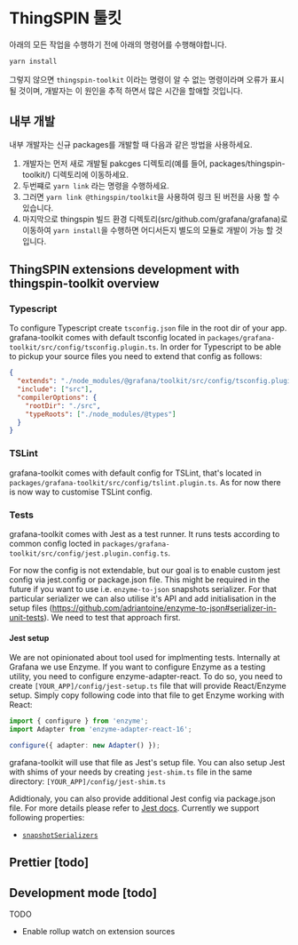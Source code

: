 # ThingSPIN 툴킷

아래의 모든 작업을 수행하기 전에 아래의 명령어를 수행해야합니다. 
```bash
yarn install
```
그렇지 않으면 `thingspin-toolkit` 이라는 명령이 알 수 없는 명령이라며 오류가 표시 될 것이며, 개발자는 이 원인을 추적 하면서 많은 시간을 할애할 것입니다.

## 내부 개발
내부 개발자는 신규 packages를 개발할 때 다음과 같은 방법을 사용하세요.

1. 개발자는 먼저 새로 개발될 pakcges 디렉토리(예를 들어, packages/thingspin-toolkit/) 디렉토리에 이동하세요.
2. 두번쨰로 `yarn link` 라는 명령을 수행하세요.
3. 그러면 `yarn link @thingspin/toolkit`을 사용하여 링크 된 버전을 사용 할 수 있습니다.
4. 마지막으로 thingspin 빌드 환경 디렉토리(src/github.com/grafana/grafana)로 이동하여 `yarn install`을 수행하면 어디서든지 별도의 모듈로 개발이 가능 할 것입니다.

## ThingSPIN extensions development with thingspin-toolkit overview

### Typescript
To configure Typescript create `tsconfig.json` file in the root dir of your app. grafana-toolkit comes with default tsconfig located in `packages/grafana-toolkit/src/config/tsconfig.plugin.ts`. In order for Typescript to be able to pickup your source files you need to extend that config as follows:

```json
{
  "extends": "./node_modules/@grafana/toolkit/src/config/tsconfig.plugin.json",
  "include": ["src"],
  "compilerOptions": {
    "rootDir": "./src",
    "typeRoots": ["./node_modules/@types"]
  }
}
```

### TSLint
grafana-toolkit comes with default config for TSLint, that's located in `packages/grafana-toolkit/src/config/tslint.plugin.ts`. As for now there is now way to customise TSLint config.

### Tests
grafana-toolkit comes with Jest as a test runner. It runs tests according to common config locted in `packages/grafana-toolkit/src/config/jest.plugin.config.ts`.

For now the config is not extendable, but our goal is to enable custom jest config via jest.config or package.json file. This might be required in the future if you want to use i.e. `enzyme-to-json` snapshots serializer. For that particular serializer we can also utilise it's API and add initialisation in the setup files (https://github.com/adriantoine/enzyme-to-json#serializer-in-unit-tests). We need to test that approach first.

#### Jest setup
We are not opinionated about tool used for implmenting tests. Internally at Grafana we use Enzyme. If you want to configure Enzyme as a testing utility, you need to configure enzyme-adapter-react. To do so, you need to create `[YOUR_APP]/config/jest-setup.ts` file that will provide React/Enzyme setup. Simply copy following code into that file to get Enzyme working with React:

```ts
import { configure } from 'enzyme';
import Adapter from 'enzyme-adapter-react-16';

configure({ adapter: new Adapter() });
```

grafana-toolkit will use that file as Jest's setup file. You can also setup Jest with shims of your needs by creating `jest-shim.ts` file in the same directory: `[YOUR_APP]/config/jest-shim.ts`

Adidtionaly, you can also provide additional Jest config via package.json file. For more details please refer to [Jest docs](https://jest-bot.github.io/jest/docs/configuration.html#verbose-boolean). Currently we support following properties:
- [`snapshotSerializers`](https://jest-bot.github.io/jest/docs/configuration.html#snapshotserializers-array-string)

## Prettier [todo]

## Development mode [todo]
TODO
- Enable rollup watch on extension sources

